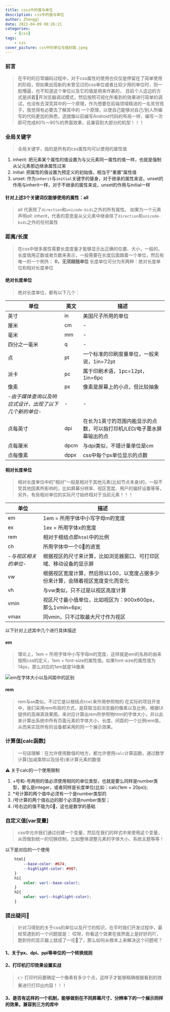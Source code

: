```yaml
---
title: cssz中的值与单位
description: css中的值与单位
author: Zhenggl
date: 2022-04-09 08:26:21
categories:
    - [css]
tags:
    - css
cover_picture: css中的单位与值封面.jpeg
---
```


### 前言
> 在平时的日常编码过程中，对于css属性的使用也仅仅是停留在了简单使用的阶段，但如果出现新的未曾见过的css单位或者比较少用的单位时，则一脸懵逼，也不知道这个单位以及它的值是用来作甚的，
> 目前个人这边的方式是闭着👀开浏览器调试模式，然后按照可视化所看到的效果进行简单的调试，也没有去深究其中的一个原理，作为想要在前端领域精进的一名贫穷孩子，我觉得有必要去了解其中的
> 一个原理，以使自己能够对自己/别人所编写的代码更加的熟悉，造就像以前编写Android代码的布局一样，编写一次即可完成80%～90%的界面效果，且兼容到大部分的机型！！！

### 全局关键字
> 全局关键字，指的是所有的css属性均可以使用的属性值

1. inherit: 把元素某个属性的值设置为与父元素同一属性的值一样，也就是强制从父元素那边继承属性过来
2. initial: 把属性的值设置为预定义的初始值，相当于"重置"属性值
3. unset: 作为`inherit`与`initial`关键字的替身，对于继承的属性来说，unset的作用与inherit一样，对于不继承的属性来说，unset的作用与initial一样

#### 针对上述3个关键词仅能够使用的属性：all
> all 代表除了`direction`和`unicode-bidi`之外的所有属性。
> 如果为一个元素声明*all: inherit*，代表的意思是从父元素中继承除了`direction`和`unicode-bidi`之外的任何属性

### 距离/长度
> 在css中很多属性需要长度度量才能够显示出正确的位置、大小，一般的，长度值用正数或者负数来表示，一般需要在长度后面跟着一个单位，然后有唯一的一个例外：
> **0，无须跟随单位**
> 长度单位可分为🈶️两种：绝对长度单位和相对长度单位

#### 绝对长度单位
> 绝对长度单位，都有以下几个：

| 单位 | 英文 | 描述 |
|---|---|---|
| 英寸 | in | 美国尺子所用的单位 |
| 厘米 | cm | - |
| 毫米 | mm | - |
| 四分之一毫米 | q | - |
| 点 | pt | 一个标准的印刷度量单位，一般来说，1in=72pt |
| 派卡 | pc | 属于印刷术语，1pc=12pt，1in=6pc |
| 像素 | px | 像素是屏幕上的小点，但比较抽象 |
| *-由于媒体查询以及响应式设计，出现了以下几个新的单位-* | - | - |
| 点每英寸 | dpi | 在长为1英寸的范围内能显示的点数，可以指打印机/LED/电子墨水屏幕输出的点 |
| 点每厘米 | dpcm | 与dpi类似，不错计量单位是cm |
| 点每像素 | dppx | css中每个px单位显示的点数 |

#### 相对长度单位
> 相对长度单位中的"相对"一般是相对于其他元素(比如节点本身)的，一般不受其他因素所影响的，比如屏幕分辨率、视区宽度、用户的偏好设置等等，另外，有些相对单位的实际尺寸始终相对于当前元素！！！

| 单位 | 描述 |
|---|---|
| em | 1em = 所用字体中小写字母m的宽度 |
| ex | 1ex = 所用字体x的宽度 |
| rem | 相对于根结点即`html`中的比例 |
| ch | 所用字体中一个0⃣️的进宽 |
| *-与视区相关的单位-* | 根据视区的尺寸来计算，比如浏览器窗口、可打印区域、移动设备的显示屏 |
| vw | 根据视区宽度计算，然后除以100，以宽度占据多少份来计算，会随着视区宽度变化而变化 |
| vh | 与vw类似，只不过是以视区高度计算 |
| vmin | 视区尺寸最小值单位，比如视区为：900x600px，那么1vmin=6px; |
| vmax | 同vmin，只不过取最大尺寸作为视区 |

以下针对上述其中几个进行具体描述

#### em
> 理论上，1em = 所用字体中小写字母m的宽度，这样就是em的名称的由来
> 按照css的定义，1em = font-size的属性值。如果font-size的属性值为14px，那么对应的1em就是14像素

![em在字体大小以及间距中的区别](em在字体大小以及间距中的区别.png)

#### rem
> rem与`em`类似，不过它是以根结点`html`来作用参照物的
> 在实际的项目开发中，我们采用rem布局的方式，是获取当前浏览器的像素以及比例，根据UI提供的高保真效果图，来对应计算出rem所参照物html的字体大小，并以此来计算出系统中所有页面元素的字体大小、长度、间距的一个比例rem值，
> 从而来实现所有的设备都采用的同一个展示效果。

### 计算值[calc函数]
> 一句话理解：在允许使用数值的地方，都允许使用`calc`计算函数，通过数学计算(加减乘除以及括号)来计算元素的数值

⚠️ 关于calc的一个使用限制
1. +号和-号两侧的值必须使用相同的单位类型，也就是要么同样是number类型，要么是integer，或者同样是长度单位(比如：calc(1em + 20px));
2. *号计算的两个值中必须有一个是number类型的
3. /号计算的两个值右边的那个必须是number类型；
4. /号右边的值不能为0⃣️，这也是数学的基础

### 自定义值[var变量]
> css中允许我们通过创建一个变量，然后在我们的样式中来使用这个变量，从而做到统一的切换控制，比如整体调整元素的字体大小、系统主题等等！

以下是对应的一个使用
```css
    html{
        --base-color: #674;
        --highlight-color: #987;
    }
    h1{
        color: var(--base-color);
    }
    h2{
        color: var(--highlight-color);
    }
```

### 提出疑问🤔️
> 针对习得到的关于css的单位以及尺寸的知识，在平时我们开发过程中，最经常遇到的一个问题就是：
> 哎呀，你看这个效果在我界面上是好好的吖，跑到你的显示器上就成了一坨💩了，那么如何从根本上来解决这个问题呢？

#### 1、关于px、dpi、ppi等单位的一个转换规则

#### 2、打印机打印效果设置实战
> 👉 打印代码要确定一个像素有多少个点，这样子才能够精确根据看到的效果进行打印出内容！！！

#### 3、是否有这样的一个机制，能够做到在不同屏幕尺寸、分辨率下的一个展示同样的效果，兼容到三方的库中
